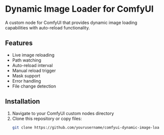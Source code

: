 # Dynamic Image Loader for ComfyUI

A custom node for ComfyUI that provides dynamic image loading capabilities with auto-reload functionality.

## Features

- Live image reloading
- Path watching
- Auto-reload interval
- Manual reload trigger
- Mask support
- Error handling
- File change detection

## Installation

1. Navigate to your ComfyUI custom nodes directory
2. Clone this repository or copy files:
   ```bash
   git clone https://github.com/yourusername/comfyui-dynamic-image-loader